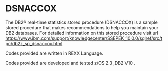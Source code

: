 # DSNACCOX
The DB2® real-time statistics stored procedure (DSNACCOX) is a sample stored procedure that makes recommendations to help you maintain your DB2 databases.
For detailed information on this stored procedure visit url 
https://www.ibm.com/support/knowledgecenter/SSEPEK_10.0.0/sqlref/src/tpc/db2z_sp_dsnaccox.html

Codes provided are written in REXX Language.

Codes provided are developed and tested z/OS 2.3 ,DB2 V10 .

